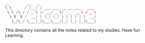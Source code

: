 ```cpp
__        __   _
\ \      / /__| | ___ ___  _ __ ___   ___
 \ \ /\ / / _ \ |/ __/ _ \| '_ ` _ \ / _ \
  \ V  V /  __/ | (_| (_) | | | | | |  __/
   \_/\_/ \___|_|\___\___/|_| |_| |_|\___|
```

This directory contains all the notes related to my studies.
Have fun Learning.
